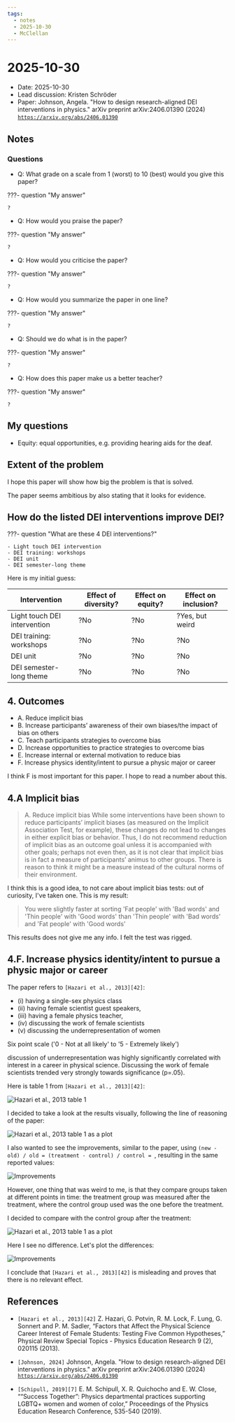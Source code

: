 ```yaml
---
tags:
  - notes
  - 2025-10-30
  - McClellan
---
```


# 2025-10-30




- Date: 2025-10-30
- Lead discussion: Kristen Schröder
- Paper: Johnson, Angela.
  "How to design research-aligned DEI interventions in physics."
  arXiv preprint arXiv:2406.01390 (2024)
  [`https://arxiv.org/abs/2406.01390`](https://arxiv.org/abs/2406.01390)

## Notes

### Questions


- Q: What grade on a scale from 1 (worst) to 10 (best)
  would you give this paper?

???- question "My answer"

    ?

- Q: How would you praise the paper?

???- question "My answer"

    ?

- Q: How would you criticise the paper?

???- question "My answer"

    ?

- Q: How would you summarize the paper in one line?

???- question "My answer"

    ?

- Q: Should we do what is in the paper?

???- question "My answer"

    ?

- Q: How does this paper make us a better teacher?

???- question "My answer"

    ?

## My questions

- Equity: equal opportunities, e.g. providing hearing aids for the deaf.

## Extent of the problem

I hope this paper will show how big the problem is that is solved.



The paper seems ambitious by also stating that it looks for
evidence.

## How do the listed DEI interventions improve DEI?

???- question "What are these 4 DEI interventions?"

    - Light touch DEI intervention
    - DEI training: workshops
    - DEI unit
    - DEI semester-long theme

Here is my initial guess:

Intervention                |Effect of diversity?|Effect on equity?|Effect on inclusion?
----------------------------|--------------------|-----------------|--------------------
Light touch DEI intervention|?No                 |?No              |?Yes, but weird
DEI training: workshops     |?No                 |?No              |?No
DEI unit                    |?No                 |?No              |?No
DEI semester-long theme     |?No                 |?No              |?No

## 4. Outcomes


- A. Reduce implicit bias
- B. Increase participants’ awareness of their own biases/the impact of bias on others
- C. Teach participants strategies to overcome bias
- D. Increase opportunities to practice strategies to overcome bias
- E. Increase internal or external motivation to reduce bias
- F. Increase physics identity/intent to pursue a physic major or career

I think F is most important for this paper. I hope to read a number
about this.



## 4.A Implicit bias

> A. Reduce implicit bias
> While some interventions have been shown to reduce participants’ implicit biases (as measured
> on the Implicit Association Test, for example), these changes do not lead to changes in either explicit bias
> or behavior. Thus, I do not recommend reduction of implicit bias as an outcome goal unless it is
> accompanied with other goals; perhaps not even then, as it is not clear that implicit bias is in fact a
> measure of participants’ animus to other groups. There is reason to think it might be a measure instead of
> the cultural norms of their environment.

I think this is a good idea, to not care about implicit bias tests:
out of curiosity, I've taken one. This is my result:

> You were slightly faster at sorting 'Fat people' with 'Bad words' 
> and 'Thin people' with 'Good words' 
> than 'Thin people' with 'Bad words' and 'Fat people' with 'Good words'

This results does not give me any info. I felt the test was rigged.

## 4.F. Increase physics identity/intent to pursue a physic major or career

The paper refers to `[Hazari et al., 2013][42]`:

- (i) having a single-sex physics class
- (ii) having female scientist guest speakers, 
- (iii) having a female physics teacher, 
- (iv) discussing the work of female scientists
- (v) discussing the underrepresentation of women

Six point scale ('0 - Not at all likely' to '5 - Extremely likely')


discussion of underrepresentation was highly significantly
correlated with interest in a career in physical science. Discussing the work of female scientists
trended very strongly towards significance (p=.05).

Here is table 1 from `[Hazari et al., 2013][42]`:

![Hazari et al., 2013 table 1](hazari_et_al_2013_table_1.png)

I decided to take a look at the results visually, following the
line of reasoning of the paper:

![Hazari et al., 2013 table 1 as a plot](hazari_et_al_2013_results_2.png)

I also wanted to see the improvements, similar to the paper,
using `(new - old) / old = (treatment - control) / control = `,
resulting in the same reported values:

![Improvements](hazari_et_al_2013_results_2_improvement.png)

However, one thing that was weird to me, is that they compare groups taken at
different points in time: the treatment group was measured after the
treatment, where the control group used was the one before the treatment.

I decided to compare with the control group after the treatment:

![Hazari et al., 2013 table 1 as a plot](hazari_et_al_2013_results_1.png)

Here I see no difference. Let's plot the differences:

![Improvements](hazari_et_al_2013_results_1_improvement.png)

I conclude that `[Hazari et al., 2013][42]` is misleading
and proves that there is no relevant effect.

## References

- `[Hazari et al., 2013][42]`
  Z. Hazari, G. Potvin, R. M. Lock, F. Lung, G. Sonnert and P. M. Sadler,
  “Factors that Affect the Physical Science Career Interest of Female Students:
  Testing Five Common Hypotheses,” Physical
  Review Special Topics - Physics Education Research 9 (2), 020115 (2013).

- `[Johnson, 2024]` Johnson, Angela.
  "How to design research-aligned DEI interventions in physics."
  arXiv preprint arXiv:2406.01390 (2024)
  [`https://arxiv.org/abs/2406.01390`](https://arxiv.org/abs/2406.01390)

- `[Schipull, 2019][7]` 
  E. M. Schipull, X. R. Quichocho and E. W. Close, 
  ““Success Together”: Physics departmental
  practices supporting LGBTQ+ women and women of color,”
  Proceedings of the Physics Education
  Research Conference, 535-540 (2019).

